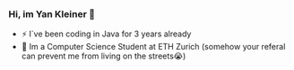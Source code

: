 ### Hi, im Yan Kleiner 👋
* ⚡ I`ve been coding in Java for 3 years already
* 🔭 Im a Computer Science Student at ETH Zurich (somehow your referal can prevent me from living on the streets😭)


<!--
**YanKleiner/Yankleiner** is a ✨ _special_ ✨ repository because its `README.md` (this file) appears on your GitHub profile.

Here are some ideas to get you started:

- 🔭 I’m currently working on ...
- 🌱 I’m currently learning ...
- 👯 I’m looking to collaborate on ...
- 🤔 I’m looking for help with ...
- 💬 Ask me about ...
- 📫 How to reach me: ...
- 😄 Pronouns: ...
- ⚡ Fun fact: ...
-->
